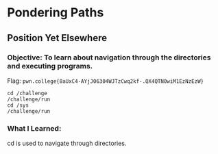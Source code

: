 # Pondering Paths
## Position Yet Elsewhere

### Objective: To learn about navigation through the directories and executing programs.

Flag: `pwn.college{8aUxC4-AYjJ06304WJTzCwq2kf-.QX4QTN0wiM1EzNzEzW}`

```
cd /challenge
/challenge/run
cd /sys
/challenge/run
```

### What I Learned: 
cd is used to navigate through directories.
